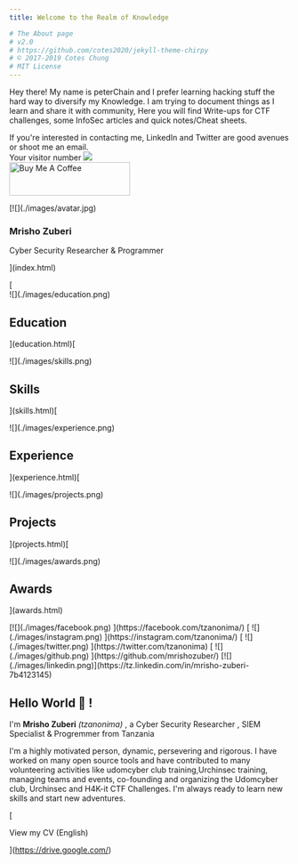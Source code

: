 ```yaml
---
title: Welcome to the Realm of Knowledge

# The About page
# v2.0
# https://github.com/cotes2020/jekyll-theme-chirpy
# © 2017-2019 Cotes Chung
# MIT License
---
```


Hey there! My name is peterChain and I prefer learning hacking stuff the hard way to diversify my Knowledge.
I am trying to document things as I learn and share it with community, Here you will find Write-ups for CTF challenges, some InfoSec articles and quick notes/Cheat sheets.

If you're interested in contacting me, LinkedIn and Twitter are good avenues or shoot me an email.
<br>
Your visitor number <img src="https://profile-counter.glitch.me/05t3/count.svg" />
<br>
<a href="https://www.buymeacoffee.com/peterChain" target="_blank"><img src="https://cdn.buymeacoffee.com/buttons/v2/default-blue.png" alt="Buy Me A Coffee" style="height: 60px !important;width: 217px !important;" ></a>


<main>

<section class="glass">

<div class="dashboard">

<div>[![](./images/avatar.jpg)

### Mrisho Zuberi

Cyber Security Researcher & Programmer

](index.html)</div>

<div class="links">[

<div class="link">![](./images/education.png)

## Education

</div>

](education.html)[

<div class="link">![](./images/skills.png)

## Skills

</div>

](skills.html)[

<div class="link">![](./images/experience.png)

## Experience

</div>

](experience.html)[

<div class="link">![](./images/projects.png)

## Projects

</div>

](projects.html)[

<div class="link">![](./images/awards.png)

## Awards

</div>

](awards.html)</div>

<div class="social">[![](./images/facebook.png) ](https://facebook.com/tzanonima/) [ ![](./images/instagram.png) ](https://instagram.com/tzanonima/) [ ![](./images/twitter.png) ](https://twitter.com/tzanonima) [ ![](./images/github.png) ](https://github.com/mrishozuber/) [![](./images/linkedin.png)](https://tz.linkedin.com/in/mrisho-zuberi-7b4123145) </div>

</div>

<div class="carditems">

# Hello World 👋 !

I'm **Mrisho Zuberi** _(tzanonima)_ , a Cyber Security Researcher , SIEM Specialist & Progremmer from Tanzania

I'm a highly motivated person, dynamic, persevering and rigorous. I have worked on many open source tools and have contributed to many volunteering activities like udomcyber club training,Urchinsec training, managing teams and events, co-founding and organizing the Udomcyber club, Urchinsec and H4K-it CTF Challenges. I'm always ready to learn new skills and start new adventures.

[

<div class="glassbutton">

View my CV (English)

</div>

](https://drive.google.com/)</div>

</section>

</main>
